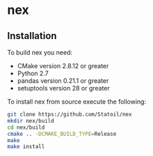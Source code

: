 # nex

## Installation

To build nex you need:

* CMake version 2.8.12 or greater
* Python 2.7
* pandas version 0.21.1 or greater
* setuptools version 28 or greater

To install nex from source execute the following:

```sh
git clone https://github.com/Statoil/nex
mkdir nex/build
cd nex/build
cmake .. -DCMAKE_BUILD_TYPE=Release
make
make install
```
